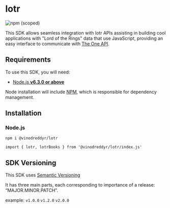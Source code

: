 # lotr
![npm (scoped)](https://img.shields.io/npm/v/@vinodreddyr/lotr)

This SDK allows seamless integration with lotr APIs  assisting in building cool applications with "Lord of the Rings" data that use JavaScript, providing an easy interface to communicate with [The One API](https://the-one-api.dev/).

## Requirements

To use this SDK, you will need:

- [Node.js **v6.3.0 or above**](https://nodejs.org/)

Node installation will include [NPM](https://www.npmjs.com/), which is
responsible for dependency management.

## Installation

### Node.js

`npm i @vinodreddyr/lotr`

`import { lotr, lotrBooks } from '@vinodreddyr/lotr/index.js'`

## SDK Versioning

This SDK uses [Semantic Versioning](http://semver.org/) 

It has three main parts, each corresponding to importance of a release: “MAJOR.MINOR.PATCH”.

example: `v1.0.0` `v1.2.0` `v2.0.0`
